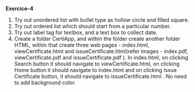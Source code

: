 
**Exercice-4**

1. Try out unordered list with bullet type as hollow circle and filled square.
2. Try out ordered list which should start from a particular number.
3. Try out label tag for textbox, and a text box to collect date.
4. Create a folder CertiApp, and within the folder create another folder HTML, within that create three web pages - index.html, viewCertificate.html and issueCertificate.html(refer images - index.pdf, viewCertificate.pdf and issueCertificate.pdf ). In index.html, on clicking Search button it should navigate to viewCertificate.html, on clicking Home button it should navigate to index.html and on clicking Issue Certificate button, it should navigate to issueCertificate.html . No need to add background color.

